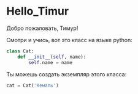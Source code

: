 # Hello_Timur
Добро пожаловать, Тимур!

Смотри и учись, вот это класс на языке python:

```py
class Cat:
    def __init__(self, name):
        self.name = name
```

Ты можешь создать экземпляр этого класса:

```py
cat = Cat('Кемаль')
```
